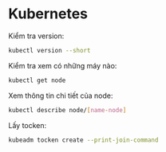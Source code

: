 # Kubernetes

Kiểm tra version: 
```sh
kubectl version --short
```
Kiểm tra xem có những máy nào: 
```sh
kubectl get node
```
Xem thông tin chi tiết của node:
```sh
kubectl describe node/[name-node]
```

Lấy tocken:
```sh
kubeadm tocken create --print-join-command
```

